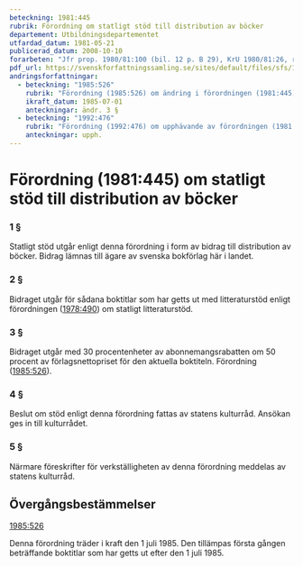 ```yaml
---
beteckning: 1981:445
rubrik: Förordning om statligt stöd till distribution av böcker
departement: Utbildningsdepartementet
utfardad_datum: 1981-05-21
publicerad_datum: 2008-10-10
forarbeten: "Jfr prop. 1980/81:100 (bil. 12 p. B 29), KrU 1980/81:26, rskr 1980/81:299"
pdf_url: https://svenskforfattningssamling.se/sites/default/files/sfs/1981-05/SFS1981-445.pdf
andringsforfattningar:
  - beteckning: "1985:526"
    rubrik: "Förordning (1985:526) om ändring i förordningen (1981:445) om statligt stöd till distribution av böcker"
    ikraft_datum: 1985-07-01
    anteckningar: ändr. 3 §
  - beteckning: "1992:476"
    rubrik: "Förordning (1992:476) om upphävande av förordningen (1981:445) om statligt stöd till distribution av böcker"
    anteckningar: upph.
---
```


# Förordning (1981:445) om statligt stöd till distribution av böcker

### 1 §

Statligt stöd utgår enligt denna förordning i form av bidrag till distribution av böcker. Bidrag lämnas till ägare av svenska bokförlag här i landet.

### 2 §

Bidraget utgår för sådana boktitlar som har getts ut med litteraturstöd enligt förordningen ([1978:490](https://selex.se/eli/sfs/1978/490)) om statligt litteraturstöd.

### 3 §

Bidraget utgår med 30 procentenheter av abonnemangsrabatten om 50 procent av förlagsnettopriset för den aktuella boktiteln. Förordning ([1985:526](https://selex.se/eli/sfs/1985/526)).

### 4 §

Beslut om stöd enligt denna förordning fattas av statens kulturråd. Ansökan ges in till kulturrådet.

### 5 §

Närmare föreskrifter för verkställigheten av denna förordning meddelas av statens kulturråd.

## Övergångsbestämmelser

[1985:526](https://selex.se/eli/sfs/1985/526)

Denna förordning träder i kraft den 1 juli 1985. Den tillämpas första gången beträffande boktitlar som har getts ut efter den 1 juli 1985.